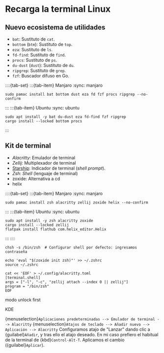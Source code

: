 # Recarga la terminal Linux

## Nuevo ecosistema de utilidades

- `bat`: Sustituto de `cat`.
- `bottom` (`btm`): Sustituto de `top`.
- `eza`: Sustituto de `ls`.
- `fd-find`: Sustituto de `find`.
- `procs`: Sustituto de `ps`.
- `du-dust` (`dust`): Sustituto de `du`.
- `ripgrep`: Sustituto de `grep`.
- `fzf`: Buscador difuso en Go.

::::\{tab-set} :::\{tab-item} Manjaro :sync: manjaro

```{code} bash
sudo pamac install bat bottom dust eza fd fzf procs ripgrep --no-confirm
```

::: :::\{tab-item} Ubuntu :sync: ubuntu

```{code} bash
sudo apt install -y bat du-dust eza fd-find fzf ripgrep
cargo install --locked bottom procs

```

:::

## Kit de terminal

- *Alacritty*: Emulador de terminal
- *Zellij*: Multiplexador de terminal
- [Starship](/es/blog/2024/configurar-starship-en-manjaro-y-zsh.md): Indicador
  de terminal (*shell prompt*).
- *Zsh*: *Shell* (lenguaje de terminal)
- zoxide: Alternativa a cd
- helix

::::\{tab-set} :::\{tab-item} Manjaro :sync: manjaro

```{code} bash
sudo pamac install zsh alacritty zellij zoxide helix --no-confirm
```

::: :::\{tab-item} Ubuntu :sync: ubuntu

```{code} bash
sudo apt install -y zsh alacritty zoxide
cargo install --locked zellij
flatpak install flathub com.helix_editor.Helix
```

::: ::::

```{code} bash
chsh -s /bin/zsh  # Configurar shell por defecto: ingresamos contraseña
```

```{code} bash
echo 'eval "$(zoxide init zsh)"' >> ~/.zshrc
source ~/.zshrc
```

```{code} bash
cat << 'EOF' > ~/.config/alacritty.toml
[terminal.shell]
args = ["-l", "-c", "zellij attach --index 0 || zellij"]
program = "/bin/zsh"
EOF
```

modo unlock first

KDE

{menuselection}`Aplicaciones predeterminadas --> Emulador de terminal --> Alacritty`
{menuselection}`Atajos de teclado --> Añadir nuevo --> Aplicación --> Alacritty`
Configuramos atajo de "Lanzar" dando clic a {guilabel}`Añadir`, y tras ello el
atajo deseado. En mi caso prefiero el habitual de la terminal de
{kbd}`Control-Alt-T`. Aplicamos el cambio ({guilabel}`Aplicar`).
